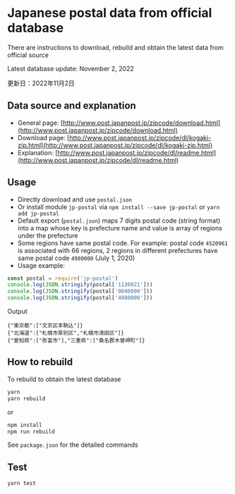 # Japanese postal data from official database

There are instructions to download, rebuild and obtain the latest data from official source

Latest database update: November 2, 2022

更新日：2022年11月2日

## Data source and explanation

- General page: [http://www.post.japanpost.jp/zipcode/download.html](http://www.post.japanpost.jp/zipcode/download.html)
- Download page: [http://www.post.japanpost.jp/zipcode/dl/kogaki-zip.html](http://www.post.japanpost.jp/zipcode/dl/kogaki-zip.html)
- Explanation: [http://www.post.japanpost.jp/zipcode/dl/readme.html](http://www.post.japanpost.jp/zipcode/dl/readme.html)

## Usage

- Directly download and use `postal.json`
- Or install module `jp-postal` via `npm install --save jp-postal` or `yarn add jp-postal`
- Default export (`postal.json`) maps 7 digits postal code (string format) into a map whose key is prefecture name and value is array of regions under the prefecture
- Some regions have same postal code. For example: postal code `4520961` is associated with 66 regions, 2 regions in different prefectures have same postal code `4980000` (July 1, 2020)
- Usage example:

```javascript
const postal = require('jp-postal')
console.log(JSON.stringify(postal['1130021']))
console.log(JSON.stringify(postal['0040000']))
console.log(JSON.stringify(postal['4980000']))
```
Output
```
{"東京都":["文京区本駒込"]}
{"北海道":["札幌市厚別区","札幌市清田区"]}
{"愛知県":["弥富市"],"三重県":["桑名郡木曽岬町"]}
```

## How to rebuild

To rebuild to obtain the latest database

```bash
yarn
yarn rebuild
```
or
```bash
npm install
npm run rebuild
```

See `package.json` for the detailed commands

## Test

```bash
yarn test
```
